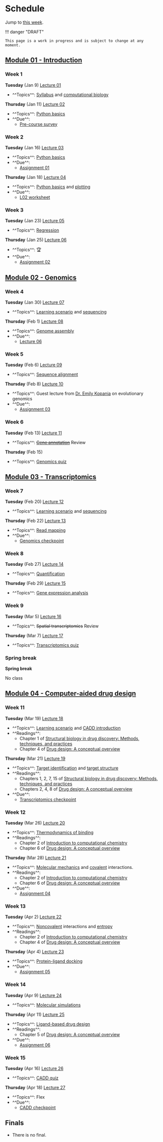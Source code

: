# Schedule

Jump to [this week](#week-11).

!!! danger "DRAFT"

    This page is a work in progress and is subject to change at any moment.

## [Module 01 - Introduction][module 01]

### Week 1

**Tuesday** (Jan 9) [Lecture 01](../../lectures/01/)

-   ^^Topics^^: [Syllabus](/syllabus) and [computational biology](/modules/intro/comp-bio)

**Thursday** (Jan 11) [Lecture 02](../../lectures/02/)

-   ^^Topics^^: [Python basics](/modules/intro/python-basics)
-   ^^Due^^:
    -   [Pre-course survey][pre-course-survey]

### Week 2

**Tuesday** (Jan 16) [Lecture 03](../../lectures/03/)

-   ^^Topics^^: [Python basics](/modules/intro/python-basics)
-   ^^Due^^:
    -   [Assignment 01](/assessments/assignments/01/)

**Thursday** (Jan 18) [Lecture 04](../../lectures/04/)

-   ^^Topics^^: [Python basics](/modules/intro/python-basics) and [plotting](/modules/intro/plotting)
-   ^^Due^^:
    -   [L02 worksheet](/lectures/02/l02_bacteria_pop/)

### Week 3

**Tuesday** (Jan 23) [Lecture 05](../../lectures/05/)

-   ^^Topics^^: [Regression](/modules/intro/regression)

**Thursday** (Jan 25) [Lecture 06](../../lectures/06/)

-   ^^Topics^^: 🏆
-   ^^Due^^:
    -   [Assignment 02](/assessments/assignments/02/)

## [Module 02 - Genomics][module 02]

### Week 4

**Tuesday** (Jan 30) [Lecture 07](../../lectures/07/)

-   ^^Topics^^: [Learning scenario](/modules/genomics/learning-scenario) and [sequencing](https://omics.crumblearn.org/sequencing/dna/)

**Thursday** (Feb 1)  [Lecture 08](../../lectures/08/)

-   ^^Topics^^: [Genome assembly](https://omics.crumblearn.org/genomics/assembly/)
-   ^^Due^^:
    -   [Lecture 06](/biosc1540/lectures/06/)

### Week 5

**Tuesday** (Feb 6) [Lecture 09](../../lectures/09/)

-   ^^Topics^^: [Sequence alignment](https://omics.crumblearn.org/alignment/)

**Thursday** (Feb 8) [Lecture 10](../../lectures/10/)

-   ^^Topics^^: Guest lecture from [Dr. Emily Kopania](https://ekopania.github.io/) on evolutionary genomics
-   ^^Due^^:
    -   [Assignment 03](/assessments/assignments/03/)

### Week 6

**Tuesday** (Feb 13) [Lecture 11](../../lectures/11/)

-   ^^Topics^^: ~~[Gene annotation](https://omics.crumblearn.org/genomics/annotation/)~~ Review

**Thursday** (Feb 15)

-   ^^Topics^^: [Genomics quiz](/assessments/quizzes/genomics/)

## [Module 03 - Transcriptomics][module 03]

### Week 7

**Tuesday** (Feb 20) [Lecture 12](../../lectures/12/)

-   ^^Topics^^: [Learning scenario](/modules/transcriptomics/learning-scenario) and [sequencing](https://omics.crumblearn.org/sequencing/rna/)

**Thursday** (Feb 22) [Lecture 13](../../lectures/13/)

-   ^^Topics^^: [Read mapping](https://omics.crumblearn.org/transcriptomics/mapping/)
-   ^^Due^^:
    -   [Genomics checkpoint](/assessments/checkpoints/genomics)

### Week 8

**Tuesday** (Feb 27)  [Lecture 14](../../lectures/14/)

-   ^^Topics^^: [Quantification](https://omics.crumblearn.org/transcriptomics/rna-quant/)

**Thursday** (Feb 29)  [Lecture 15](../../lectures/15/)

-   ^^Topics^^: [Gene expression analysis](https://omics.crumblearn.org/transcriptomics/ge/)

### Week 9

**Tuesday** (Mar 5) [Lecture 16](../../lectures/16/)

-   ^^Topics^^: ~~Spatial transcriptomics~~ Review

**Thursday** (Mar 7) [Lecture 17](../../lectures/17/)

-   ^^Topics^^: [Transcriptomics quiz](/assessments/quizzes/transcriptomics/)

### Spring break

**Spring break**

No class

## [Module 04 - Computer-aided drug design][module 04]

### Week 11

**Tuesday** (Mar 19) [Lecture 18](../../lectures/18/)

-   ^^Topics^^: [Learning scenario](/modules/cadd/learning-scenario) and [CADD introduction](https://cadd.crumblearn.org/intro/)
-   ^^Readings^^:
    -   Chapter 1 of [Structural biology in drug discovery: Methods, techniques, and practices][renaud]
    -   Chapter 4 of [Drug design: A conceptual overview][kumar]

**Thursday** (Mar 21) [Lecture 19](../../lectures/19/)

-   ^^Topics^^: [Target identification](https://cadd.crumblearn.org/sbdd/targets/) and [target structure](https://cadd.crumblearn.org/sbdd/targets/structure/)
-   ^^Readings^^:
    -   Chapters 1, 2, 7, 15 of [Structural biology in drug discovery: Methods, techniques, and practices][renaud]
    -   Chapters 2, 4, 8 of [Drug design: A conceptual overview][kumar]
-   ^^Due^^:
    -   [Transcriptomics checkpoint](/assessments/checkpoints/transcriptomics/)

### Week 12

**Tuesday** (Mar 26) [Lecture 20](../../lectures/20/)

-   ^^Topics^^: [Thermodynamics of binding](https://cadd.crumblearn.org/sbdd/binding/)
-   ^^Readings^^:
    -   Chapter 2 of [Introduction to computational chemistry][jensen]
    -   Chapter 6 of [Drug design: A conceptual overview][kumar]

**Thursday** (Mar 28) [Lecture 21](../../lectures/21/)

-   ^^Topics^^: [Molecular mechanics](https://cadd.crumblearn.org/sbdd/binding/mm/) and [covalent](https://cadd.crumblearn.org/sbdd/binding/covalent/) interactions.
-   ^^Readings^^:
    -   Chapter 2 of [Introduction to computational chemistry][jensen]
    -   Chapter 6 of [Drug design: A conceptual overview][kumar]
-   ^^Due^^:
    -   [Assignment 04](/assessments/assignments/04/)

### Week 13

**Tuesday** (Apr 2) [Lecture 22](../../lectures/22/)

-   ^^Topics^^: [Noncovalent](https://cadd.crumblearn.org/sbdd/binding/noncovalent/) interactions and [entropy](https://cadd.crumblearn.org/sbdd/binding/entropy/)
-   ^^Readings^^:
    -   Chapter 2 of [Introduction to computational chemistry][jensen]
    -   Chapter 4 of [Drug design: A conceptual overview][kumar]

**Thursday** (Apr 4) [Lecture 23](../../lectures/23/)

-   ^^Topics^^: [Protein-ligand docking](https://cadd.crumblearn.org/sbdd/docking/)
-   ^^Due^^:
    -   [Assignment 05](/assessments/assignments/05/)

### Week 14

**Tuesday** (Apr 9) [Lecture 24](../../lectures/24/)

-   ^^Topics^^: [Molecular simulations](https://cadd.crumblearn.org/sbdd/sims/)

**Thursday** (Apr 11) [Lecture 25](../../lectures/26/)

-   ^^Topics^^: [Ligand-based drug design](https://cadd.crumblearn.org/lbdd/)
-   ^^Readings^^:
    -   Chapter 5 of [Drug design: A conceptual overview][kumar]
-   ^^Due^^:
    -   [Assignment 06](/assessments/assignments/06/)

### Week 15

**Tuesday** (Apr 16) [Lecture 26](../../lectures/26/)

-   ^^Topics^^: [CADD quiz](/assessments/quizzes/cadd/)

**Thursday** (Apr 18) [Lecture 27](../../lectures/27/)

-   ^^Topics^^: Flex
-   ^^Due^^:
    -   [CADD checkpoint](/assessments/checkpoints/cadd/)

## Finals

-   There is no final.

<!-- LINKS -->

[module 01]: /modules/intro
[module 02]: /modules/genomics
[module 03]: /modules/transcriptomics
[module 04]: /modules/cadd
[module 05]: /modules/simulations
[pre-course-survey]: https://teachingsurvey.pitt.edu/pittbpi/GenerateTaskLink.aspx?projectid=dccc4f35-39e1-40ab-98c6-f240551b9383&taskid=225SVM&tasktype=SVM&groupid=cfb49821-1863-45c6-bbed-5bf12392eaa2&subjectid=AgAAAI4x1b1ZpSmCg9GO7+UzeKr3nx27RTY2A5TzxGcH6AxuCkekDY2s4vL+cYzNISIXzzsgP6XpFONx8XPimy5+GVo=&conditionid=&blueuserid=AgAAAPf6iEgusDpry5WXt/eOkHqepaQwc7KHc9yb3VA1jrdfanoXnCjaQjHQi73F/86bw+ooJtvUiUWUoOF/cHTT6pVzhWYDPOwp4BkXg+YBwZVF&authenticationtype=2&versionlanguage=en-US

[kumar]: https://pitt.primo.exlibrisgroup.com/permalink/01PITT_INST/e8h8hp/alma99101958916406236
[renaud]: https://pitt.primo.exlibrisgroup.com/permalink/01PITT_INST/e8h8hp/alma99100435767006236
[jensen]: https://pitt.primo.exlibrisgroup.com/permalink/01PITT_INST/i25aoe/cdi_askewsholts_vlebooks_9781118825983
[zuckerman]: https://pitt.primo.exlibrisgroup.com/permalink/01PITT_INST/i25aoe/cdi_askewsholts_vlebooks_9781420073799

